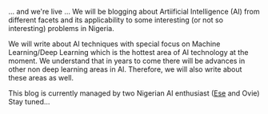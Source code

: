 ... and we're live ...
We will be blogging about Artiificial Intelligence (AI) from different facets and its applicability to some interesting (or not so interesting) problems in Nigeria.  

We will write about AI techniques with special focus on Machine Learning/Deep Learning which is the hottest area of AI technology at the moment. We understand that in years to come there will be advances in other non deep learning areas in AI. Therefore, we will also write about these areas as well.  

This blog is currently managed by two Nigerian AI enthusiast ([Ese](https://github.com/dlpbc) and Ovie)  
Stay tuned...  
